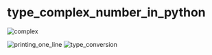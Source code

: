 # type_complex_number_in_python

![complex](https://user-images.githubusercontent.com/82834644/116393771-e7e02b00-a7d6-11eb-88c4-562c4c549c2c.PNG)

![printing_one_line](https://user-images.githubusercontent.com/82834644/116393849-00e8dc00-a7d7-11eb-8ad1-0235901aca50.PNG)
![type_conversion](https://user-images.githubusercontent.com/82834644/116393855-02b29f80-a7d7-11eb-8084-48e932c4be35.PNG)

